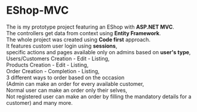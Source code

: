 # EShop-MVC

The is my prototype project featuring an EShop with **ASP.NET MVC**. <br>
The controllers get data from context using **Entity Framework**. <br>
The whole project was created using **Code first** approach.<br>
It features custom user login using **sessions**, <br>
specific actions and pages available only on admins based on **user's type**, <br>
Users/Customers Creation - Edit - Listing, <br>
Products Creation - Edit - Listing, <br>
Order Creation - Completion - Listing, <br>
3 different ways to order based on the occasion  <br>
(Admin can make an order for every available customer, <br>
Normal user can make an order only their selves, <br>
Not registered user can make an order by filling the mandatory details for a customer) and many more.
